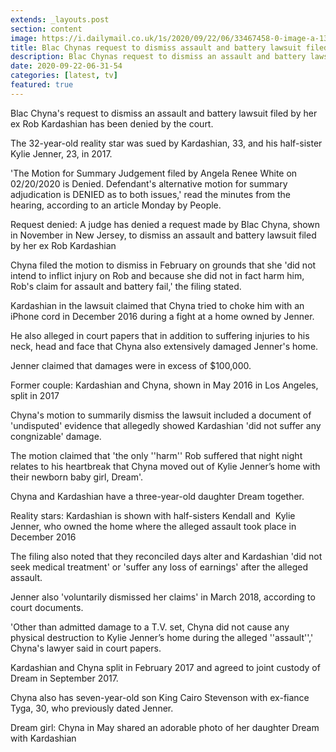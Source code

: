 ```yaml
---
extends: _layouts.post
section: content
image: https://i.dailymail.co.uk/1s/2020/09/22/06/33467458-0-image-a-131_1600752098831.jpg 
title: Blac Chynas request to dismiss assault and battery lawsuit filed by ex Rob Kardashian gets denied 
description: Blac Chynas request to dismiss an assault and battery lawsuit filed by her ex Rob Kardashian has been denied by the court. 
date: 2020-09-22-06-31-54 
categories: [latest, tv] 
featured: true 
--- 
```

Blac Chyna's request to dismiss an assault and battery lawsuit filed by her ex Rob Kardashian has been denied by the court.

The 32-year-old reality star was sued by Kardashian, 33, and his half-sister Kylie Jenner, 23, in 2017.

'The Motion for Summary Judgement filed by Angela Renee White on 02/20/2020 is Denied. Defendant's alternative motion for summary adjudication is DENIED as to both issues,' read the minutes from the hearing, according to an article Monday by People.

Request denied: A judge has denied a request made by Blac Chyna, shown in November in New Jersey, to dismiss an assault and battery lawsuit filed by her ex Rob Kardashian

Chyna filed the motion to dismiss in February on grounds that she 'did not intend to inflict injury on Rob and because she did not in fact harm him, Rob's claim for assault and battery fail,' the filing stated.

Kardashian in the lawsuit claimed that Chyna tried to choke him with an iPhone cord in December 2016 during a fight at a home owned by Jenner.

He also alleged in court papers that in addition to suffering injuries to his neck, head and face that Chyna also extensively damaged Jenner's home.

Jenner claimed that damages were in excess of $100,000.

Former couple: Kardashian and Chyna, shown in May 2016 in Los Angeles, split in 2017

Chyna's motion to summarily dismiss the lawsuit included a document of 'undisputed' evidence that allegedly showed Kardashian 'did not suffer any congnizable' damage.

The motion claimed that 'the only ''harm'' Rob suffered that night night relates to his heartbreak that Chyna moved out of Kylie Jenner’s home with their newborn baby girl, Dream'.

Chyna and Kardashian have a three-year-old daughter Dream together.

Reality stars: Kardashian is shown with half-sisters Kendall and  Kylie Jenner, who owned the home where the alleged assault took place in December 2016

The filing also noted that they reconciled days alter and Kardashian 'did not seek medical treatment' or 'suffer any loss of earnings' after the alleged assault.

Jenner also 'voluntarily dismissed her claims' in March 2018, according to court documents.

'Other than admitted damage to a T.V. set, Chyna did not cause any physical destruction to Kylie Jenner’s home during the alleged ''assault'',' Chyna's lawyer said in court papers.

Kardashian and Chyna split in February 2017 and agreed to joint custody of Dream in September 2017.

Chyna also has seven-year-old son King Cairo Stevenson with ex-fiance Tyga, 30, who previously dated Jenner.

Dream girl: Chyna in May shared an adorable photo of her daughter Dream with Kardashian

